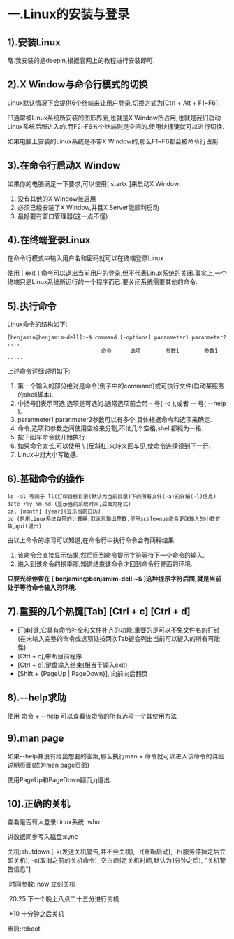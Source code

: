 # 一.Linux的安装与登录

## 1).安装Linux

略.我安装的是deepin,根据官网上的教程进行安装即可.

## 2).X Window与命令行模式的切换

Linux默认情况下会提供6个终端来让用户登录,切换方式为[Ctrl + Alt + F1~F6].

F1通常被Linux系统所安装的图形界面,也就是X Window所占用,也就是我们启动Linux系统后所进入的.而F2~F6五个终端则是空闲的.使用快捷键就可以进行切换.

如果电脑上安装的Linux系统是不带X Window的,那么F1~F6都会被命令行占用.

## 3).在命令行启动X Window

如果你的电脑满足一下要求,可以使用[ startx ]来启动X Window:

1. 没有其他的X Window被启用
1. 必须已经安装了X Window,并且X Server能顺利启动
1. 最好要有窗口管理器(这一点不懂)

## 4).在终端登录Linux

在命令行模式中输入用户名和密码就可以在终端登录Linux.

使用 [ exit ] 命令可以退出当前用户的登录,但不代表Linux系统的关闭.事实上,一个终端只是Linux系统所运行的一个程序而已.要关闭系统需要其他的命令.

## 5).执行命令

Linux命令的结构如下:

```shell
[benjamin@benjamim-dell]:~$ command [-options] paranmeter1 paranmeter2 ....
                              命令      选项        参数1        参数1  .....      
```

上述命令详细说明如下:

1. 第一个输入的部分绝对是命令(例子中的command)或可执行文件(启动某服务的shell脚本).
1. 中括号[]表示可选,选项是可选的.通常选项前会带 - 号( -d ),或者 -- 号( --help ).
1. paranmeter1 paranmeter2参数可以有多个,具体根据命令和选项来确定.
1. 命令,选项和参数之间使用空格来分割,不论几个空格,shell都视为一格.
1. 按下回车命令就开始执行.
1. 如果命令太长,可以使用 \ (反斜杠)来转义回车见,使命令连续读到下一行.
1. Linux中对大小写敏感.

## 6).基础命令的操作

```
ls -al 等同于 ll(打印目标目录(默认为当前目录)下的所有文件(-a)的详细(-l)信息)
date +%y-%m-%d (显示当前系统时间,后面为格式)
cal [month] [year](显示当前日历)
bc (启用Linux系统自带的计算器,默认只输出整数,使用scale=num命令更改输入的小数位数,quit退出)
```

由以上命令的练习可以知道,在命令行中执行命令会有两种结果:

1. 该命令会直接显示结果,然后回到命令提示字符等待下一个命令的输入.
1. 进入到该命令的换季那,知道结束该命令才回到命令行界面的环境.

**只要光标停留在 [ benjamin@benjamim-dell:~$ ]这种提示字符后面,就是当前处于等待命令输入的环境.**

## 7).重要的几个热键[Tab] [Ctrl + c] [Ctrl + d]

- [Tab]键,它具有命令补全和文件补齐的功能,重要的是可以不免文件名的打错(在未输入完整的命令或选项处按两次Tab键会列出当前可以键入的所有可能性)
- [Ctrl + c],中断目前程序
- [Ctrl + d],键盘输入结束(相当于输入exit)
- [Shift + {PageUp | PageDown}], 向前向后翻页

## 8).--help求助

使用 命令 + --help  可以查看该命令的所有选项一个其使用方法

## 9).man page

如果--help并没有给出想要的答案,那么执行man + 命令就可以进入该命令的详细说明页面(成为man page页面)

使用PageUp和PageDown翻页,q退出.

## 10).正确的关机

查看是否有人登录Linux系统: who

讲数据同步写入磁盘:sync

关机:shutdown [-k(发送关机警告,并不会关机), -r(重新启动), -h(服务停掉之后立即关机), -c(取消之前的关机命令), 空白(制定关机时间,默认为1分钟之后), "关机警告信息"]

​	时间参数: now 立刻关机

​					20:25 下一个晚上八点二十五分进行关机

​					+10 十分钟之后关机

重启:reboot